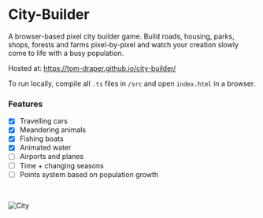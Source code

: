 # City-Builder

A browser-based pixel city builder game. Build roads, housing, parks, shops, forests and farms pixel-by-pixel and watch your creation slowly come to life with a busy population.

Hosted at: https://tom-draper.github.io/city-builder/

To run locally, compile all <code>.ts</code> files in <code>/src</code> and open <code>index.html</code> in a browser.

### Features
- [X] Travelling cars
- [X] Meandering animals
- [X] Fishing boats
- [X] Animated water
- [ ] Airports and planes
- [ ] Time + changing seasons
- [ ] Points system based on population growth

<br>

![City](https://user-images.githubusercontent.com/41476809/147494587-6a85ae90-aca4-4967-90cf-bfba77e694e5.png)
